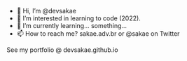 - 👋 Hi, I’m @devsakae
- 👀 I’m interested in learning to code (2022).
- 🌱 I’m currently learning... something...
- 📫 How to reach me? sakae.adv.br or @sakae on Twitter

See my portfolio @ devsakae.github.io
